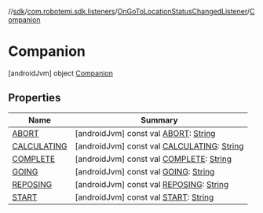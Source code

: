 //[sdk](../../../../index.md)/[com.robotemi.sdk.listeners](../../index.md)/[OnGoToLocationStatusChangedListener](../index.md)/[Companion](index.md)



# Companion  
 [androidJvm] object [Companion](index.md)   


## Properties  
  
|  Name |  Summary | 
|---|---|
| <a name="com.robotemi.sdk.listeners/OnGoToLocationStatusChangedListener.Companion/ABORT/#/PointingToDeclaration/"></a>[ABORT](-a-b-o-r-t.md)| <a name="com.robotemi.sdk.listeners/OnGoToLocationStatusChangedListener.Companion/ABORT/#/PointingToDeclaration/"></a> [androidJvm] const val [ABORT](-a-b-o-r-t.md): [String](https://kotlinlang.org/api/latest/jvm/stdlib/kotlin/-string/index.html)   <br>|
| <a name="com.robotemi.sdk.listeners/OnGoToLocationStatusChangedListener.Companion/CALCULATING/#/PointingToDeclaration/"></a>[CALCULATING](-c-a-l-c-u-l-a-t-i-n-g.md)| <a name="com.robotemi.sdk.listeners/OnGoToLocationStatusChangedListener.Companion/CALCULATING/#/PointingToDeclaration/"></a> [androidJvm] const val [CALCULATING](-c-a-l-c-u-l-a-t-i-n-g.md): [String](https://kotlinlang.org/api/latest/jvm/stdlib/kotlin/-string/index.html)   <br>|
| <a name="com.robotemi.sdk.listeners/OnGoToLocationStatusChangedListener.Companion/COMPLETE/#/PointingToDeclaration/"></a>[COMPLETE](-c-o-m-p-l-e-t-e.md)| <a name="com.robotemi.sdk.listeners/OnGoToLocationStatusChangedListener.Companion/COMPLETE/#/PointingToDeclaration/"></a> [androidJvm] const val [COMPLETE](-c-o-m-p-l-e-t-e.md): [String](https://kotlinlang.org/api/latest/jvm/stdlib/kotlin/-string/index.html)   <br>|
| <a name="com.robotemi.sdk.listeners/OnGoToLocationStatusChangedListener.Companion/GOING/#/PointingToDeclaration/"></a>[GOING](-g-o-i-n-g.md)| <a name="com.robotemi.sdk.listeners/OnGoToLocationStatusChangedListener.Companion/GOING/#/PointingToDeclaration/"></a> [androidJvm] const val [GOING](-g-o-i-n-g.md): [String](https://kotlinlang.org/api/latest/jvm/stdlib/kotlin/-string/index.html)   <br>|
| <a name="com.robotemi.sdk.listeners/OnGoToLocationStatusChangedListener.Companion/REPOSING/#/PointingToDeclaration/"></a>[REPOSING](-r-e-p-o-s-i-n-g.md)| <a name="com.robotemi.sdk.listeners/OnGoToLocationStatusChangedListener.Companion/REPOSING/#/PointingToDeclaration/"></a> [androidJvm] const val [REPOSING](-r-e-p-o-s-i-n-g.md): [String](https://kotlinlang.org/api/latest/jvm/stdlib/kotlin/-string/index.html)   <br>|
| <a name="com.robotemi.sdk.listeners/OnGoToLocationStatusChangedListener.Companion/START/#/PointingToDeclaration/"></a>[START](-s-t-a-r-t.md)| <a name="com.robotemi.sdk.listeners/OnGoToLocationStatusChangedListener.Companion/START/#/PointingToDeclaration/"></a> [androidJvm] const val [START](-s-t-a-r-t.md): [String](https://kotlinlang.org/api/latest/jvm/stdlib/kotlin/-string/index.html)   <br>|

